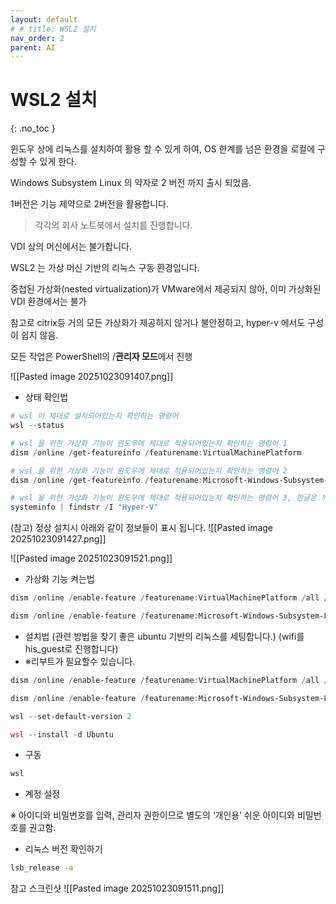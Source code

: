 ```yaml
---
layout: default
# # title: WSL2 설치
nav_order: 2
parent: AI
---
```


# WSL2 설치
{: .no_toc }



윈도우 상에 리눅스를 설치하여 활용 할 수 있게 하여, OS 한계를 넘은 환경을 로컬에 구성할 수 있게 한다.

Windows Subsystem Linux 의 약자로 2 버전 까지 출시 되었음.

1버전은 기능 제약으로 2버전을 활용합니다.

> 각각의 회사 노트북에서 설치를 진행합니다.

VDI 상의 머신에서는 불가합니다.

WSL2 는 가상 머신 기반의 리눅스 구동 환경입니다.

중첩된 가상화(nested virtualization)가 VMware에서 제공되지 않아, 이미 가상화된 VDI 환경에서는 불가

참고로 citrix등 거의 모든 가상화가 제공하지 않거나 불안정하고, hyper-v 에서도 구성이 쉽지 않음.

모든 작업은 PowerShell의 /**관리자 모드**에서 진행


![[Pasted image 20251023091407.png]]
- 상태 확인법

```powershell
# wsl 이 제대로 설치되어있는지 확인하는 명령어
wsl --status

# wsl 을 위한 가상화 기능이 윈도우에 제대로 적용되어있는지 확인하는 명령어 1
dism /online /get-featureinfo /featurename:VirtualMachinePlatform

# wsl 을 위한 가상화 기능이 윈도우에 제대로 적용되어있는지 확인하는 명령어 2
dism /online /get-featureinfo /featurename:Microsoft-Windows-Subsystem-Linux

# wsl 을 위한 가상화 기능이 윈도우에 제대로 적용되어있는지 확인하는 명령어 3, 한글은 깨지지만 chatgpt 에 넣으면 답을 알려주기도 합니다.
systeminfo | findstr /I "Hyper-V"
```

(참고) 정상 설치시 아래와 같이 정보들이 표시 됩니다.
![[Pasted image 20251023091427.png]]

![[Pasted image 20251023091521.png]]


- 가상화 기능 켜는법

```powershell
dism /online /enable-feature /featurename:VirtualMachinePlatform /all /norestart

dism /online /enable-feature /featurename:Microsoft-Windows-Subsystem-Linux /all /norestart
```

- 설치법 (관련 방법을 찾기 좋은 ubuntu 기반의 리눅스를 세팅합니다.) (wifi를 his_guest로 진행합니다)
- ※리부트가 필요할수 있습니다.

```powershell
dism /online /enable-feature /featurename:VirtualMachinePlatform /all /norestart

dism /online /enable-feature /featurename:Microsoft-Windows-Subsystem-Linux /all /norestart

wsl --set-default-version 2

wsl --install -d Ubuntu
```

- 구동

```powershell
wsl
```

- 계정 설정

※ 아이디와 비밀번호를 입력, 관리자 권한이므로 별도의 ‘개인용’ 쉬운 아이디와 비밀번호를 권고함.

- 리눅스 버전 확인하기

```bash
lsb_release -a
```

참고 스크린샷
![[Pasted image 20251023091511.png]]